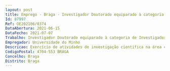 ```yaml
--- 
layout: post
title: Emprego - Braga - Investigador Doutorado equiparado à categoria de Investigador Auxiliar em regime de direito privado
Id: 87997
Ref: OE202106/0374
DataAbertura: 2021-06-15
DataFecho: 2021-07-07
Trabalho: Investigador Doutorado equiparado à categoria de Investigador Auxiliar em regime de direito privado
Empregador: Universidade do Minho
Descricao: Exercício de atividades de investigação científica na área científica de Psicologia, ao abrigo do Contrato Programa celebrado com a FCT em 4 de setembro de 2018 com referência n.º CEECINST 00157 2018 e respetiva Adenda de 23 de janeiro de 2020, no âmbito do Procedimento Concursal de Apoio Institucional, com vista ao desenvolvimento de atividades de investigação do Centro de Investigação em Psicologia (CIPsi), nomeadamente  participar no desenvolvimento e execução de projetos de investigação e desenvolvimento e em atividades científicas e técnicas conexas.
CodigoPostal: 4704-553 BRAGA
Concelho: Braga
Distrito: Braga
--- 
```

